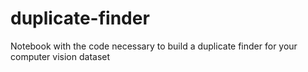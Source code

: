 # duplicate-finder
Notebook with the code necessary to build a duplicate finder for your computer vision dataset
